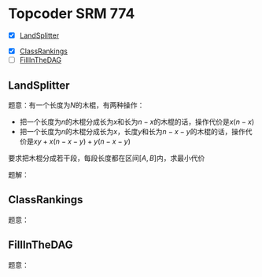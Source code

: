 # Topcoder SRM 774

+ [x] [LandSplitter](https://community.topcoder.com/stat?c=problem_statement&pm=15869&rd=17773)
- [x] [ClassRankings](https://community.topcoder.com/stat?c=problem_statement&pm=14803&rd=17773)
- [ ] [FillInTheDAG](https://community.topcoder.com/stat?c=problem_statement&pm=14793&rd=17773)

## LandSplitter

题意：有一个长度为$N$的木棍，有两种操作：

+ 把一个长度为$n$的木棍分成长为$x$和长为$n-x$的木棍的话，操作代价是$x(n-x)$
+ 把一个长度为$n$的木棍分成长为$x$，长度$y$和长为$n-x-y$的木棍的话，操作代价是$xy+x(n-x-y)+y(n-x-y)$

要求把木棍分成若干段，每段长度都在区间$[A, B]$内，求最小代价

题解：

## ClassRankings

题意：

## FillInTheDAG

题意：
